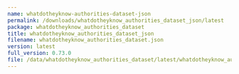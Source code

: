 ```yaml
---
name: whatdotheyknow-authorities-dataset-json
permalink: /downloads/whatdotheyknow_authorities_dataset_json/latest
package: whatdotheyknow_authorities_dataset
title: whatdotheyknow_authorities_dataset_json
filename: whatdotheyknow_authorities_dataset.json
version: latest
full_version: 0.73.0
file: /data/whatdotheyknow_authorities_dataset/latest/whatdotheyknow_authorities_dataset.json
---
```

